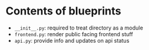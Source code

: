 # Contents of blueprints

- `__init__.py`: required to treat directory as a module
- `frontend.py`: render public facing frontend stuff 
- `api.py`: provide info and updates on api status
